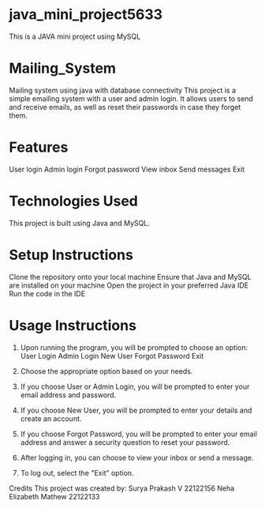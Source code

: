 # java_mini_project5633
This is a JAVA mini project using MySQL 


# Mailing_System
Mailing system using java with database connectivity
This project is a simple emailing system with a user and admin login. It allows users to send and receive emails, as well as reset their passwords in case they forget them.

# Features
User login
Admin login
Forgot password 
View inbox
Send messages
Exit

# Technologies Used
This project is built using Java and MySQL.

# Setup Instructions
Clone the repository onto your local machine
Ensure that Java and MySQL are installed on your machine
Open the project in your preferred Java IDE
Run the code in the IDE

# Usage Instructions
1. Upon running the program, you will be prompted to choose an option:
   User Login
   Admin Login
   New User
   Forgot Password
   Exit

2. Choose the appropriate option based on your needs.
3. If you choose User or Admin Login, you will be prompted to enter your email address and password.
4. If you choose New User, you will be prompted to enter your details and create an account.
5. If you choose Forgot Password, you will be prompted to enter your email address and answer a security question to reset your password.
6. After logging in, you can choose to view your inbox or send a message.
7. To log out, select the "Exit" option.

Credits
This project was created by:
Surya Prakash V 22122156
Neha Elizabeth Mathew 22122133
